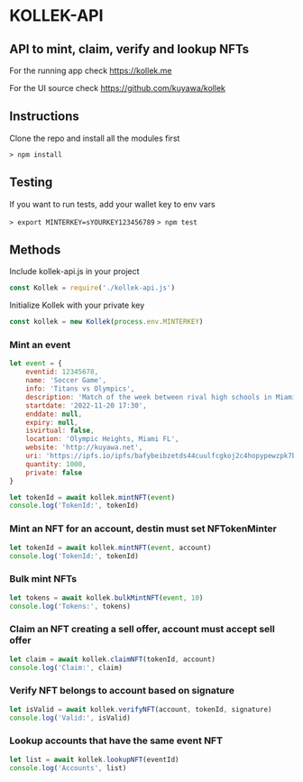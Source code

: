 # KOLLEK-API
## API to mint, claim, verify and lookup NFTs

For the running app check https://kollek.me

For the UI source check https://github.com/kuyawa/kollek

## Instructions

Clone the repo and install all the modules first

`> npm install`

## Testing

If you want to run tests, add your wallet key to env vars

`> export MINTERKEY=sYOURKEY123456789`
`> npm test`

## Methods

Include kollek-api.js in your project

```js
const Kollek = require('./kollek-api.js')
```

Initialize Kollek with your private key

```js
const kollek = new Kollek(process.env.MINTERKEY)
```

### Mint an event

```js
let event = {
	eventid: 12345678,
	name: 'Soccer Game',
	info: 'Titans vs Olympics',
	description: 'Match of the week between rival high schools in Miami',
	startdate: '2022-11-20 17:30',
	enddate: null,
	expiry: null,
	isvirtual: false,
	location: 'Olympic Heights, Miami FL',
	website: 'http://kuyawa.net',
	uri: 'https://ipfs.io/ipfs/bafybeibzetds44cuulfcgkoj2c4hopypewzpk7bpb2kzbavrpoarko2lby/kuyawa.jpg',
	quantity: 1000,
	private: false
}

let tokenId = await kollek.mintNFT(event)
console.log('TokenId:', tokenId)
```

### Mint an NFT for an account, destin must set NFTokenMinter

```js
let tokenId = await kollek.mintNFT(event, account)
console.log('TokenId:', tokenId)
```

### Bulk mint NFTs

```js
let tokens = await kollek.bulkMintNFT(event, 10)
console.log('Tokens:', tokens)
```

### Claim an NFT creating a sell offer, account must accept sell offer

```js
let claim = await kollek.claimNFT(tokenId, account)
console.log('Claim:', claim)
```

### Verify NFT belongs to account based on signature

```js
let isValid = await kollek.verifyNFT(account, tokenId, signature)
console.log('Valid:', isValid)
```

### Lookup accounts that have the same event NFT

```js
let list = await kollek.lookupNFT(eventId)
console.log('Accounts', list)
```

